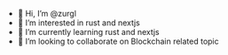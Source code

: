 - 👋 Hi, I’m @zurgl
- 👀 I’m interested in rust and nextjs
- 🌱 I’m currently learning rust and nextjs
- 💞️ I’m looking to collaborate on Blockchain related topic

<!---
zurgl/zurgl is a ✨ special ✨ repository because its `README.md` (this file) appears on your GitHub profile.
You can click the Preview link to take a look at your changes.
--->
